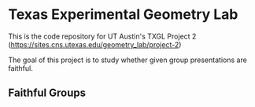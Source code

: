 # Texas Experimental Geometry Lab
This is the code repository for UT Austin's TXGL Project 2 (https://sites.cns.utexas.edu/geometry_lab/project-2)

The goal of this project is to study whether given group presentations are faithful.

## Faithful Groups
